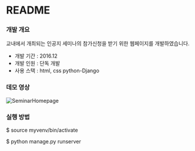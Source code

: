 # README #

### 개발 개요 ###

교내에서 개최되는 인공지 세미나의 참가신청을 받기 위한 웹페이지를 개발하였습니다.

* 개발 기간 : 2016.12
* 개발 인원 : 단독 개발
* 사용 스택 : html, css python-Django

### 데모 영상 ###
![SeminarHomepage](https://user-images.githubusercontent.com/8486747/128515347-d50ddd6b-52cc-4716-85a6-1aeae1ff411f.gif)

### 실행 방법 ###
$ source myvenv/bin/activate

$ python manage.py runserver
